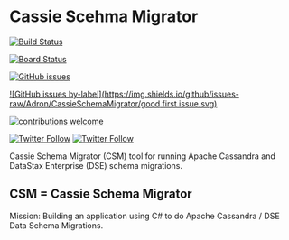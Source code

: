 # Cassie Scehma Migrator

[![Build Status](https://dev.azure.com/adronhall-datastax/cassie-schema-migrator/_apis/build/status/Adron.CassieSchemaMigrator?branchName=master)](https://dev.azure.com/adronhall-datastax/cassie-schema-migrator/_build/latest?definitionId=4&branchName=master)

[![Board Status](https://dev.azure.com/adronhall-datastax/9a23ac19-2e41-4073-9f42-db1e5eed24ee/ac48e326-d8ca-43c6-9121-4bd8c404917a/_apis/work/boardbadge/7fd6a8bf-00a6-4428-a408-22296d75adad)](https://dev.azure.com/adronhall-datastax/9a23ac19-2e41-4073-9f42-db1e5eed24ee/_boards/board/t/ac48e326-d8ca-43c6-9121-4bd8c404917a/Microsoft.RequirementCategory) 

[![GitHub issues](https://img.shields.io/github/issues/Adron/CassieSchemaMigrator.svg) ](https://github.com/Adron/CassieSchemaMigrator/issues)

[![GitHub issues by-label](https://img.shields.io/github/issues-raw/Adron/CassieSchemaMigrator/good first issue.svg)](https://github.com/Adron/CassieSchemaMigrator/issues?q=is%3Aissue+is%3Aopen+label%3A%22good+first+issue%22)

[![contributions welcome](https://img.shields.io/badge/contributions-welcome-brightgreen.svg?style=flat)](https://github.com/Adron/CassieSchemaMigrator/issues)

[![Twitter Follow](https://img.shields.io/twitter/follow/Adron.svg?style=social)](https://twitter.com/Adron) [![Twitter Follow](https://img.shields.io/twitter/follow/ThrashingCode.svg?style=social)](https://twitter.com/ThrashingCode)

Cassie Schema Migrator (CSM) tool for running Apache Cassandra and DataStax Enterprise (DSE) schema migrations.

## CSM = Cassie Schema Migrator

Mission: Building an application using C# to do Apache Cassandra / DSE Data Schema Migrations.
